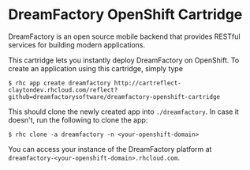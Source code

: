 # DreamFactory OpenShift Cartridge

DreamFactory is an open source mobile backend that provides RESTful services
for building modern applications.

This cartridge lets you instantly deploy DreamFactory on OpenShift. To create
an application using this cartridge, simply type
    
    $ rhc app create dreamfactory http://cartreflect-claytondev.rhcloud.com/reflect?github=dreamfactorysoftware/dreamfactory-openshift-cartridge

This should clone the newly created app into `./dreamfactory`. In case it
doesn't, run the following to clone the app:
    
    $ rhc clone -a dreamfactory -n <your-openshift-domain>

You can access your instance of the DreamFactory platform at
`dreamfactory-<your-openshift-domain>.rhcloud.com`.


